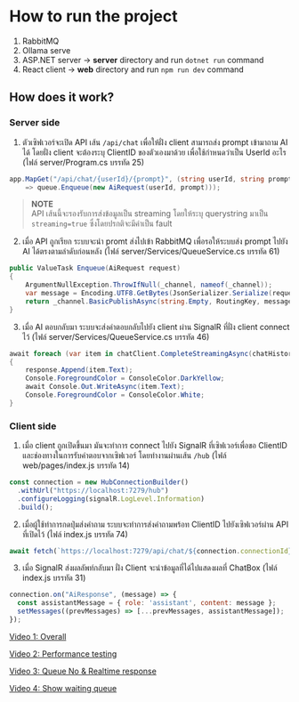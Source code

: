 # How to run the project
1. RabbitMQ
2. Ollama serve
3. ASP.NET server → **server** directory and run `dotnet run` command
4. React client → **web** directory and run `npm run dev` command

## How does it work?
### Server side
1. ตัวเซิฟเวอร์จะเปิด API เส้น `/api/chat` เพื่อให้ฝั่ง client สามารถส่ง prompt เข้ามาถาม AI ได้ โดยฝั่ง client จะต้องระบุ ClientID ของตัวเองมาด้วย เพื่อใช้กำหนดว่าเป็น UserId อะไร (ไฟล์ server/Program.cs บรรทัด 25)
```csharp
app.MapGet("/api/chat/{userId}/{prompt}", (string userId, string prompt, QueueService queue)
    => queue.Enqueue(new AiRequest(userId, prompt)));
```

> **NOTE**  
> API เส้นนี้จะรองรับการส่งข้อมูลเป็น streaming โดยให้ระบุ querystring มาเป็น `streaming=true` ซึ่งโดยปรกติจะมีค่าเป็น fault

2. เมื่อ API ถูกเรียก ระบบจะนำ promt ส่งไปเข้า RabbitMQ เพื่อรอให้ระบบส่ง prompt ไปยัง AI ได้ตรงตามลำดับก่อนหลัง (ไฟล์ server/Services/QueueService.cs บรรทัด 61)
```csharp
public ValueTask Enqueue(AiRequest request)
{
    ArgumentNullException.ThrowIfNull(_channel, nameof(_channel));
    var message = Encoding.UTF8.GetBytes(JsonSerializer.Serialize(request));
    return _channel.BasicPublishAsync(string.Empty, RoutingKey, message);
}
```


3. เมื่อ AI ตอบกลับมา ระบบจะส่งคำตอบกลับไปยัง client ผ่าน SignalR ที่ฝั่ง client connect ไว้ (ไฟล์ server/Services/QueueService.cs บรรทัด 46)
```csharp
await foreach (var item in chatClient.CompleteStreamingAsync(chatHistory))
{
    response.Append(item.Text);
    Console.ForegroundColor = ConsoleColor.DarkYellow;
    await Console.Out.WriteAsync(item.Text);
    Console.ForegroundColor = ConsoleColor.White;
}
```

### Client side
1. เมื่อ client ถูกเปิดขึ้นมา มันจะทำการ connect ไปยัง SignalR ที่เซิฟเวอร์เพื่อขอ ClientID และช่องทางในการรับคำตอบจากเซิฟเวอร์ โดยทำงานผ่านเส้น `/hub` (ไฟล์ web/pages/index.js บรรทัด 14)
```js
const connection = new HubConnectionBuilder()
  .withUrl("https://localhost:7279/hub")
  .configureLogging(signalR.LogLevel.Information)
  .build();
```

2. เมื่อผู้ใช้ทำการกดปุ่มส่งคำถาม ระบบจะทำการส่งคำถามพร้อท ClientID ไปยังเซิฟเวอร์ผ่าน API ที่เปิดไว้ (ไฟล์ index.js บรรทัด 74)
```js
await fetch(`https://localhost:7279/api/chat/${connection.connectionId}/${encodeURIComponent(input)}`);
```

3. เมื่อ SignalR ส่งผลลัพท์กลับมา ฝั่ง Client จะนำข้อมูลที่ได้ไปแสดงผลที่ ChatBox (ไฟล์ index.js บรรทัด 31)
```js
connection.on("AiResponse", (message) => {
  const assistantMessage = { role: 'assistant', content: message };
  setMessages((prevMessages) => [...prevMessages, assistantMessage]);
});
```


[Video 1: Overall](https://www.loom.com/share/18cf01757eb446568f4862c0c0ca0e85?sid=aa97230e-baed-47fd-8ec7-0a7fb304cc52)

[Video 2: Performance testing](https://www.loom.com/share/68528a537b6a47d4b1c6d46c796ec336?sid=b531bf86-9a6b-4b45-913c-4b3f31eca74c)

[Video 3: Queue No & Realtime response](https://www.loom.com/share/b76533697c954bd29f65ebcc0961a8fa?sid=da296aea-b2e6-443d-815d-ce7f9c71e51d)

[Video 4: Show waiting queue](https://www.loom.com/share/26b3bdaa6ede4fd9b948c88eb93150cd?sid=15181f09-f872-44ca-8da8-bfbd0971c061)